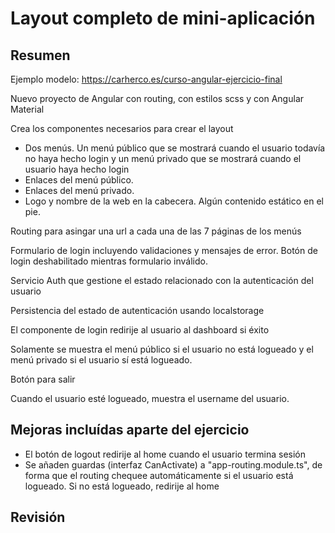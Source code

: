 # Layout completo de mini-aplicación

## Resumen

Ejemplo modelo: https://carherco.es/curso-angular-ejercicio-final

Nuevo proyecto de Angular con routing, con estilos scss y con Angular Material

Crea los componentes necesarios para crear el layout  
- Dos menús. Un menú público que se mostrará cuando el usuario todavía no haya hecho login y un menú privado que se mostrará cuando el usuario haya hecho login  
- Enlaces del menú público.  
- Enlaces del menú privado.  
- Logo y nombre de la web en la cabecera.  Algún contenido estático en el pie.

Routing para asingar una url a cada una de las 7 páginas de los menús

Formulario de login incluyendo validaciones y mensajes de error.  Botón de login deshabilitado mientras formulario inválido.

Servicio Auth que gestione el estado relacionado con la autenticación del usuario

Persistencia del estado de autenticación usando localstorage

El componente de login redirije al usuario al dashboard si éxito

Solamente se muestra el menú público si el usuario no está logueado y el menú privado si el usuario sí está logueado.

Botón para salir

Cuando el usuario esté logueado, muestra el username del usuario.

## Mejoras incluídas aparte del ejercicio

- El botón de logout redirije al home cuando el usuario termina sesión
- Se añaden guardas (interfaz CanActivate) a "app-routing.module.ts", de forma que el routing chequee automáticamente si el usuario está logueado.  Si no está logueado, redirije al home

## Revisión

